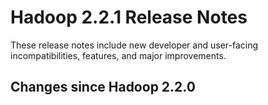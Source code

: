 # Hadoop  2.2.1 Release Notes

These release notes include new developer and user-facing incompatibilities, features, and major improvements.

## Changes since Hadoop 2.2.0




